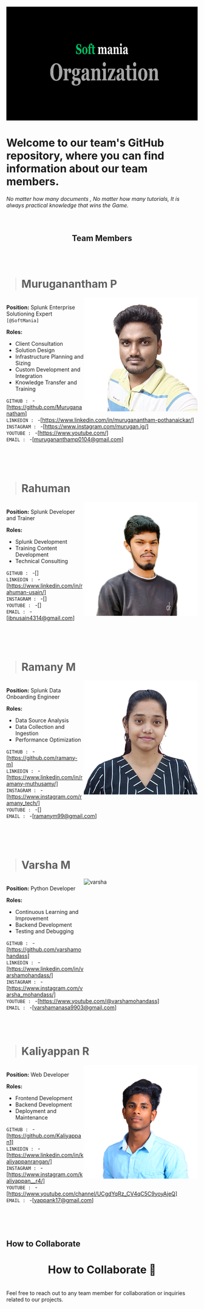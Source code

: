 <img src="https://github.com/SoftManiaTech/.github/blob/main/softmania%20banner%20images/soft%20mania.png" alt="Image Description" style="width: 1000px; height: 300px;"> <br/>                                          

# Welcome to our team's GitHub repository, where you can find information about our team members.
###### No matter how many documents , No matter how many tutorials, It is always practical knowledge that wins the Game. <br/><br/><br/>

<h2 align="center"> Team Members</h2> <br/> <br/>

> # Muruganantham P <br/>

<img align="right" src="https://github.com/SoftManiaTech/.github/blob/main/softmania%20team%20photos/muruganantham.png" alt="muruganantham" width="300" height="300"> <br/>
**Position:** Splunk Enterprise Solutioning Expert `[@SoftMania]` <br/>

**Roles:** 
- Client Consultation
- Solution Design
- Infrastructure Planning and Sizing
- Custom Development and Integration
- Knowledge Transfer and Training

`GITHUB : ` -[https://github.com/Murugananatham] <br/>
`LINKEDIN : ` -[https://www.linkedin.com/in/muruganantham-pothanaickar/] <br/>
`INSTAGRAM : ` -[https://www.instagram.com/murugan.ig/] <br/>
`YOUTUBE : ` -[https://www.youtube.com/] <br/>
`EMAIL : ` -[murugananthamp0104@gmail.com] <br/>

<br/>
<br/><br/>

> # Rahuman <br/>
<img align="right" src="https://github.com/SoftManiaTech/.github/blob/main/softmania%20team%20photos/rahuman.png" alt="rahuman" width="300" height="300"> <br/>
**Position:** Splunk Developer and Trainer  <br/>

**Roles:** 
- Splunk Development
- Training Content Development
- Technical Consulting

`GITHUB : ` -[] <br/>
`LINKEDIN : ` -[https://www.linkedin.com/in/rahuman-usain/] <br/>
`INSTAGRAM : ` -[] <br/>
`YOUTUBE : ` -[] <br/>
`EMAIL : ` -[ibnusain4314@gmail.com] <br/>

<br/>
<br/><br/> 

> # Ramany M <br/>
<img align="right" src="https://github.com/SoftManiaTech/.github/blob/main/softmania%20team%20photos/ramany.png" alt="ramany" width="300" height="300"> <br/>
**Position:** Splunk Data Onboarding Engineer <br/>

**Roles:** 
- Data Source Analysis
- Data Collection and Ingestion
- Performance Optimization

`GITHUB : ` -[https://github.com/ramany-m] <br/>
`LINKEDIN : ` -[https://www.linkedin.com/in/ramany-muthusamy/] <br/>
`INSTAGRAM : ` -[https://www.instagram.com/ramany_tech/] <br/>
`YOUTUBE : ` -[] <br/>
`EMAIL : ` -[ramanym99@gmail.com] <br/>

  <br/>
<br/><br/>

> # Varsha M <br/>
<img align="right" src="https://github.com/SoftManiaTech/.github/blob/main/softmania%20team%20photos/varsha.png" alt="varsha" width="300" height="300"> <br/>
**Position:** Python Developer <br/>

**Roles:** 
- Continuous Learning and Improvement
- Backend Development
- Testing and Debugging

`GITHUB : ` -[https://github.com/varshamohandass] <br/>
`LINKEDIN : ` -[https://www.linkedin.com/in/varshamohandass/] <br/>
`INSTAGRAM : ` -[https://www.instagram.com/varsha_mohandass/] <br/>
`YOUTUBE : ` -[https://www.youtube.com/@varshamohandass] <br/>
`EMAIL : ` -[varshamanasa9903@gmail.com] <br/>
<br/>
<br/><br/>

> # Kaliyappan R <br/>
<img align="right" src="https://github.com/SoftManiaTech/.github/blob/main/softmania%20team%20photos/kaliyappan.png" alt="kaliyappan" width="300" height="300"> <br/>
**Position:** Web Developer <br/>

**Roles:** 
- Frontend Development
- Backend Development
- Deployment and Maintenance

`GITHUB : ` -[https://github.com/Kaliyappan1] <br/>
`LINKEDIN : ` -[https://www.linkedin.com/in/kaliyappanrangan/] <br/>
`INSTAGRAM : ` -[https://www.instagram.com/kaliyappan__r4/] <br/>
`YOUTUBE : ` -[https://www.youtube.com/channel/UCgdYqRz_CV4qC5C9yoyAjeQ] <br/>
`EMAIL : ` -[yappank17@gmail.com] <br/> 

<br/>
<br/><br/> 

## How to Collaborate
<h1 align="center"> How to Collaborate 🙌</h1> <br/>
Feel free to reach out to any team member for collaboration or inquiries related to our projects.


